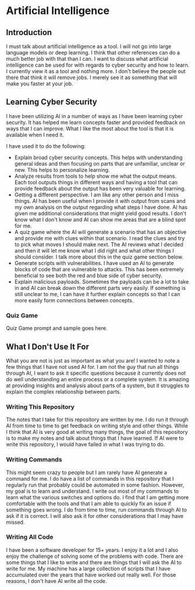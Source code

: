 # Artificial Intelligence

## Introduction

I must talk about artificial intelligence as a tool. I will not go into large language models or deep learning. I think that other references can do a much better job with that than I can. I want to discuss what artificial intelligence can be used for with regards to cyber security and how to learn. I currently view it as a tool and nothing more. I don't believe the people out there that think it will remove jobs. I merely see it as something that will make you faster at your job.

## Learning Cyber Security

I have been utilizing AI in a number of ways as I have been learning cyber security. It has helped me learn concepts faster and provided feedback on ways that I can improve. What I like the most about the tool is that it is available when I need it.

I have used it to do the following:

- Explain broad cyber security concepts. This helps with understanding general ideas and then focusing on parts that are unfamiliar, unclear or new. This helps to personalize learning.
- Analyze results from tools to help show me what the output means. Each tool outputs things in different ways and having a tool that can provide feedback about the output has been very valuable for learning.
- Getting a different perspective. I am like any other person and I miss things. AI has been useful when I provide it with output from scans and my own analysis on the output regarding what steps I have done. AI has given me additional considerations that might yield good results. I don't know what I don't know and AI can show me areas that are a blind spot for me.
- A quiz game where the AI will generate a scenario that has an objective and provide me with clues within that scenario. I read the clues and try to pick what moves I should make next. The AI reviews what I decided and then it will let me know what I did right and what other things I should consider. I talk more about this in the quiz game section below.
- Generate scripts with vulnerabilities. I have used an AI to generate blocks of code that are vulnerable to attacks. This has been extremely beneficial to see both the red and blue side of cyber security.
- Explain malicious payloads. Sometimes the payloads can be a lot to take in and AI can break down the different parts very easily. If something is still unclear to me, I can have it further explain concepts so that I can more easily form connections between concepts.

### Quiz Game

Quiz Game prompt and sample goes here.

## What I Don't Use It For

What you are not is just as important as what you are! I wanted to note a few things that I have not used AI for. I am not the guy that run all things through AI, I want to ask it specific questions because it currently does not do well understanding an entire process or a complete system. It is amazing at providing insights and analysis about parts of a system, but it struggles to explain the complex relationship between parts.

### Writing This Repository

The notes that I take for this repository are written by me. I do run it through AI from time to time to get feedback on writing style and other things. While I think that AI is very good at writing many things, the goal of this repository is to make my notes and talk about things that I have learned. If AI were to write this repository, I would have failed in what I was trying to do.

### Writing Commands

This might seem crazy to people but I am rarely have AI generate a command for me. I do have a list of commands in this repository that I regularly run that probably could be automated in some fashion. However, my goal is to learn and understand. I write out most of my commands to learn what the various switches and options do. I find that I am getting more comfortable with the tools and that I am able to quickly fix an issue if something goes wrong. I do from time to time, run commands through AI to ask if it is correct. I will also ask it for other considerations that I may have missed.

### Writing All Code

I have been a software developer for 15+ years. I enjoy it a lot and I also enjoy the challenge of solving some of the problems with code. There are some things that I like to write and there are things that I will ask the AI to write for me. My machine has a large collection of scripts that I have accumulated over the years that have worked out really well. For those reasons, I don't have AI write all the code.
